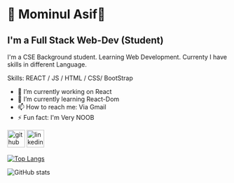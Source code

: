 # 👋 Mominul Asif👋
## I'm a Full Stack Web-Dev (Student)

I'm a CSE Background student. Learning Web Development. Currenty I have skills in different Language.

Skills: REACT / JS / HTML / CSS/ BootStrap

- 🔭 I’m currently working on React 
- 🌱 I’m currently learning React-Dom 
- 📫 How to reach me: Via Gmail 
- ⚡ Fun fact: I'm Very NOOB 


[<img src='https://cdn.jsdelivr.net/npm/simple-icons@3.0.1/icons/github.svg' alt='github' height='40'>](https://github.com/momin4948)  [<img src='https://cdn.jsdelivr.net/npm/simple-icons@3.0.1/icons/linkedin.svg' alt='linkedin' height='40'>](https://www.linkedin.com/in/mominul-asif/)  

[![Top Langs](https://github-readme-stats.vercel.app/api/top-langs/?username=momin4948)](https://github.com/anuraghazra/github-readme-stats)

![GitHub stats](https://github-readme-stats.vercel.app/api?username=momin4948&show_icons=true)  


